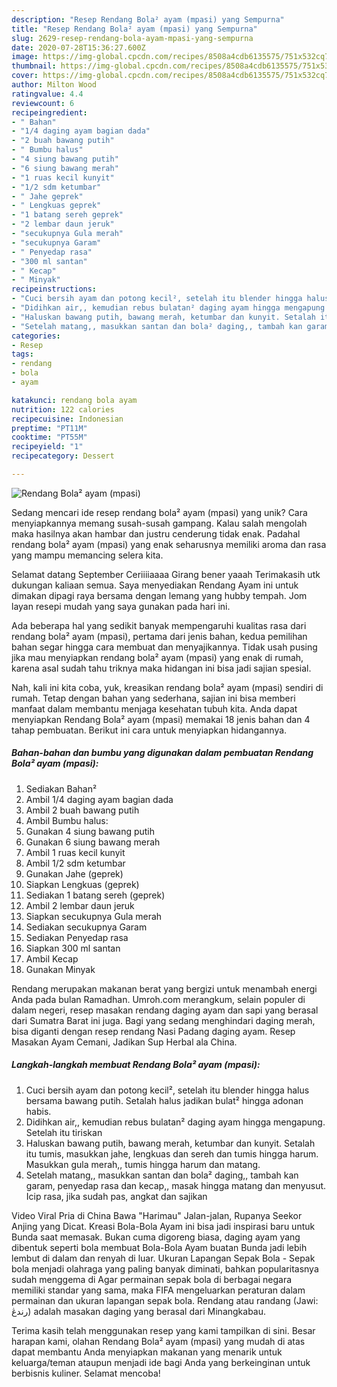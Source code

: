 ```yaml
---
description: "Resep Rendang Bola² ayam (mpasi) yang Sempurna"
title: "Resep Rendang Bola² ayam (mpasi) yang Sempurna"
slug: 2629-resep-rendang-bola-ayam-mpasi-yang-sempurna
date: 2020-07-28T15:36:27.600Z
image: https://img-global.cpcdn.com/recipes/8508a4cdb6135575/751x532cq70/rendang-bola-ayam-mpasi-foto-resep-utama.jpg
thumbnail: https://img-global.cpcdn.com/recipes/8508a4cdb6135575/751x532cq70/rendang-bola-ayam-mpasi-foto-resep-utama.jpg
cover: https://img-global.cpcdn.com/recipes/8508a4cdb6135575/751x532cq70/rendang-bola-ayam-mpasi-foto-resep-utama.jpg
author: Milton Wood
ratingvalue: 4.4
reviewcount: 6
recipeingredient:
- " Bahan"
- "1/4 daging ayam bagian dada"
- "2 buah bawang putih"
- " Bumbu halus"
- "4 siung bawang putih"
- "6 siung bawang merah"
- "1 ruas kecil kunyit"
- "1/2 sdm ketumbar"
- " Jahe geprek"
- " Lengkuas geprek"
- "1 batang sereh geprek"
- "2 lembar daun jeruk"
- "secukupnya Gula merah"
- "secukupnya Garam"
- " Penyedap rasa"
- "300 ml santan"
- " Kecap"
- " Minyak"
recipeinstructions:
- "Cuci bersih ayam dan potong kecil², setelah itu blender hingga halus bersama bawang putih. Setalah halus jadikan bulat² hingga adonan habis."
- "Didihkan air,, kemudian rebus bulatan² daging ayam hingga mengapung. Setelah itu tiriskan"
- "Haluskan bawang putih, bawang merah, ketumbar dan kunyit. Setalah itu tumis, masukkan jahe, lengkuas dan sereh dan tumis hingga harum. Masukkan gula merah,, tumis hingga harum dan matang."
- "Setelah matang,, masukkan santan dan bola² daging,, tambah kan garam, penyedap rasa dan kecap,, masak hingga matang dan menyusut. Icip rasa, jika sudah pas, angkat dan sajikan"
categories:
- Resep
tags:
- rendang
- bola
- ayam

katakunci: rendang bola ayam 
nutrition: 122 calories
recipecuisine: Indonesian
preptime: "PT11M"
cooktime: "PT55M"
recipeyield: "1"
recipecategory: Dessert

---
```



![Rendang Bola² ayam (mpasi)](https://img-global.cpcdn.com/recipes/8508a4cdb6135575/751x532cq70/rendang-bola-ayam-mpasi-foto-resep-utama.jpg)

Sedang mencari ide resep rendang bola² ayam (mpasi) yang unik? Cara menyiapkannya memang susah-susah gampang. Kalau salah mengolah maka hasilnya akan hambar dan justru cenderung tidak enak. Padahal rendang bola² ayam (mpasi) yang enak seharusnya memiliki aroma dan rasa yang mampu memancing selera kita.

Selamat datang September Ceriiiiaaaa Girang bener yaaah Terimakasih utk dukungan kaliaan semua. Saya menyediakan Rendang Ayam ini untuk dimakan dipagi raya bersama dengan lemang yang hubby tempah. Jom layan resepi mudah yang saya gunakan pada hari ini.

Ada beberapa hal yang sedikit banyak mempengaruhi kualitas rasa dari rendang bola² ayam (mpasi), pertama dari jenis bahan, kedua pemilihan bahan segar hingga cara membuat dan menyajikannya. Tidak usah pusing jika mau menyiapkan rendang bola² ayam (mpasi) yang enak di rumah, karena asal sudah tahu triknya maka hidangan ini bisa jadi sajian spesial.


Nah, kali ini kita coba, yuk, kreasikan rendang bola² ayam (mpasi) sendiri di rumah. Tetap dengan bahan yang sederhana, sajian ini bisa memberi manfaat dalam membantu menjaga kesehatan tubuh kita. Anda dapat menyiapkan Rendang Bola² ayam (mpasi) memakai 18 jenis bahan dan 4 tahap pembuatan. Berikut ini cara untuk menyiapkan hidangannya.

<!--inarticleads1-->

##### Bahan-bahan dan bumbu yang digunakan dalam pembuatan Rendang Bola² ayam (mpasi):

1. Sediakan  Bahan²
1. Ambil 1/4 daging ayam bagian dada
1. Ambil 2 buah bawang putih
1. Ambil  Bumbu halus:
1. Gunakan 4 siung bawang putih
1. Gunakan 6 siung bawang merah
1. Ambil 1 ruas kecil kunyit
1. Ambil 1/2 sdm ketumbar
1. Gunakan  Jahe (geprek)
1. Siapkan  Lengkuas (geprek)
1. Sediakan 1 batang sereh (geprek)
1. Ambil 2 lembar daun jeruk
1. Siapkan secukupnya Gula merah
1. Sediakan secukupnya Garam
1. Sediakan  Penyedap rasa
1. Siapkan 300 ml santan
1. Ambil  Kecap
1. Gunakan  Minyak


Rendang merupakan makanan berat yang bergizi untuk menambah energi Anda pada bulan Ramadhan. Umroh.com merangkum, selain populer di dalam negeri, resep masakan rendang daging ayam dan sapi yang berasal dari Sumatra Barat ini juga. Bagi yang sedang menghindari daging merah, bisa diganti dengan resep rendang Nasi Padang daging ayam. Resep Masakan Ayam Cemani, Jadikan Sup Herbal ala China. 

<!--inarticleads2-->

##### Langkah-langkah membuat Rendang Bola² ayam (mpasi):

1. Cuci bersih ayam dan potong kecil², setelah itu blender hingga halus bersama bawang putih. Setalah halus jadikan bulat² hingga adonan habis.
1. Didihkan air,, kemudian rebus bulatan² daging ayam hingga mengapung. Setelah itu tiriskan
1. Haluskan bawang putih, bawang merah, ketumbar dan kunyit. Setalah itu tumis, masukkan jahe, lengkuas dan sereh dan tumis hingga harum. Masukkan gula merah,, tumis hingga harum dan matang.
1. Setelah matang,, masukkan santan dan bola² daging,, tambah kan garam, penyedap rasa dan kecap,, masak hingga matang dan menyusut. Icip rasa, jika sudah pas, angkat dan sajikan


Video Viral Pria di China Bawa &#34;Harimau&#34; Jalan-jalan, Rupanya Seekor Anjing yang Dicat. Kreasi Bola-Bola Ayam ini bisa jadi inspirasi baru untuk Bunda saat memasak. Bukan cuma digoreng biasa, daging ayam yang dibentuk seperti bola membuat Bola-Bola Ayam buatan Bunda jadi lebih lembut di dalam dan renyah di luar. Ukuran Lapangan Sepak Bola - Sepak bola menjadi olahraga yang paling banyak diminati, bahkan popularitasnya sudah menggema di Agar permainan sepak bola di berbagai negara memiliki standar yang sama, maka FIFA mengeluarkan peraturan dalam permainan dan ukuran lapangan sepak bola. Rendang atau randang (Jawi: رندڠ) adalah masakan daging yang berasal dari Minangkabau. 

Terima kasih telah menggunakan resep yang kami tampilkan di sini. Besar harapan kami, olahan Rendang Bola² ayam (mpasi) yang mudah di atas dapat membantu Anda menyiapkan makanan yang menarik untuk keluarga/teman ataupun menjadi ide bagi Anda yang berkeinginan untuk berbisnis kuliner. Selamat mencoba!
